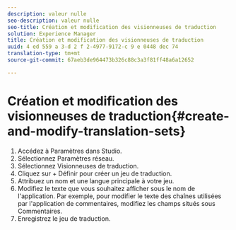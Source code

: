 ```yaml
---
description: valeur nulle
seo-description: valeur nulle
seo-title: Création et modification des visionneuses de traduction
solution: Experience Manager
title: Création et modification des visionneuses de traduction
uuid: 4 ed 559 a 3-d 2 f 2-4977-9172-c 9 e 0448 dec 74
translation-type: tm+mt
source-git-commit: 67aeb3de964473b326c88c3a3f81ff48a6a12652

---
```



# Création et modification des visionneuses de traduction{#create-and-modify-translation-sets}

1. Accédez à Paramètres dans Studio.
1. Sélectionnez Paramètres réseau.
1. Sélectionnez Visionneuses de traduction.
1. Cliquez sur + Définir pour créer un jeu de traduction.
1. Attribuez un nom et une langue principale à votre jeu.
1. Modifiez le texte que vous souhaitez afficher sous le nom de l'application. Par exemple, pour modifier le texte des chaînes utilisées par l'application de commentaires, modifiez les champs situés sous Commentaires.
1. Enregistrez le jeu de traduction.
